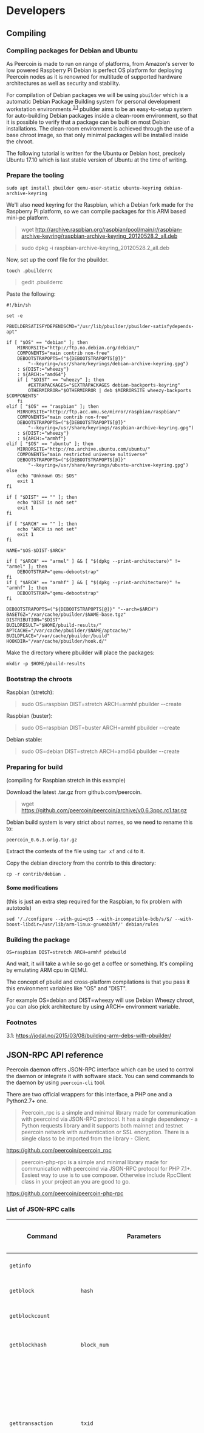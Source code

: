 # Developers

## Compiling

### Compiling packages for Debian and Ubuntu

As Peercoin is made to run on range of platforms, from Amazon's server to low powered Raspberry Pi Debian is perfect OS platform for deploying Peercoin nodes as it is renowned for multitude of supported hardware architectures as well as security and stability.

For compilation of Debian packages we will be using `pbuilder` which is a automatic Debian Package Building system for personal development workstation environments.<sup>[3.1](#footnote-3.1)</sup> pbuilder aims to be an easy-to-setup system for auto-building Debian packages inside a clean-room environment, so that it is possible to verify that a package can be built on most Debian installations. The clean-room environment is achieved through the use of a base chroot image, so that only minimal packages will be installed inside the chroot.

The following tutorial is written for the Ubuntu or Debian host, precisely Ubuntu 17.10 which is last stable version of Ubuntu at the time of writing.

### Prepare the tooling

`sudo apt install pbuilder qemu-user-static ubuntu-keyring debian-archive-keyring`

We'll also need keyring for the Raspbian, which a Debian fork made for the Raspberry Pi platform, so we can compile packages for this ARM based mini-pc platform.

> wget http://archive.raspbian.org/raspbian/pool/main/r/raspbian-archive-keyring/raspbian-archive-keyring_20120528.2_all.deb

> sudo dpkg -i raspbian-archive-keyring_20120528.2_all.deb

Now, set up the conf file for the pbuilder.

`touch .pbuilderrc`

> gedit .pbuilderrc

Paste the following:

```
#!/bin/sh

set -e

PBUILDERSATISFYDEPENDSCMD="/usr/lib/pbuilder/pbuilder-satisfydepends-apt"

if [ "$OS" == "debian" ]; then
    MIRRORSITE="http://ftp.no.debian.org/debian/"
    COMPONENTS="main contrib non-free"
    DEBOOTSTRAPOPTS=("${DEBOOTSTRAPOPTS[@]}"
        "--keyring=/usr/share/keyrings/debian-archive-keyring.gpg")
    : ${DIST:="wheezy"}
    : ${ARCH:="amd64"}
    if [ "$DIST" == "wheezy" ]; then
        #EXTRAPACKAGES="$EXTRAPACKAGES debian-backports-keyring"
        OTHERMIRROR="$OTHERMIRROR | deb $MIRRORSITE wheezy-backports $COMPONENTS"
    fi
elif [ "$OS" == "raspbian" ]; then
    MIRRORSITE="http://ftp.acc.umu.se/mirror/raspbian/raspbian/"
    COMPONENTS="main contrib non-free"
    DEBOOTSTRAPOPTS=("${DEBOOTSTRAPOPTS[@]}"
        "--keyring=/usr/share/keyrings/raspbian-archive-keyring.gpg")
    : ${DIST:="wheezy"}
    : ${ARCH:="armhf"}
elif [ "$OS" == "ubuntu" ]; then
    MIRRORSITE="http://no.archive.ubuntu.com/ubuntu/"
    COMPONENTS="main restricted universe multiverse"
    DEBOOTSTRAPOPTS=("${DEBOOTSTRAPOPTS[@]}"
        "--keyring=/usr/share/keyrings/ubuntu-archive-keyring.gpg")
else
    echo "Unknown OS: $OS"
    exit 1
fi

if [ "$DIST" == "" ]; then
    echo "DIST is not set"
    exit 1
fi

if [ "$ARCH" == "" ]; then
    echo "ARCH is not set"
    exit 1
fi

NAME="$OS-$DIST-$ARCH"

if [ "$ARCH" == "armel" ] && [ "$(dpkg --print-architecture)" != "armel" ]; then
    DEBOOTSTRAP="qemu-debootstrap"
fi
if [ "$ARCH" == "armhf" ] && [ "$(dpkg --print-architecture)" != "armhf" ]; then
    DEBOOTSTRAP="qemu-debootstrap"
fi

DEBOOTSTRAPOPTS=("${DEBOOTSTRAPOPTS[@]}" "--arch=$ARCH")
BASETGZ="/var/cache/pbuilder/$NAME-base.tgz"
DISTRIBUTION="$DIST"
BUILDRESULT="$HOME/pbuild-results/"
APTCACHE="/var/cache/pbuilder/$NAME/aptcache/"
BUILDPLACE="/var/cache/pbuilder/build"
HOOKDIR="/var/cache/pbuilder/hook.d/"
```

Make the directory where pbuilder will place the packages:

`mkdir -p $HOME/pbuild-results`

### Bootstrap the chroots

Raspbian (stretch):

> sudo OS=raspbian DIST=stretch ARCH=armhf pbuilder --create

Raspbian (buster):

> sudo OS=raspbian DIST=buster ARCH=armhf pbuilder --create

Debian stable:

> sudo OS=debian DIST=stretch ARCH=amd64 pbuilder --create

### Preparing for build

(compiling for Raspbian stretch in this example)

Download the latest .tar.gz from github.com/peercoin.

> wget https://github.com/peercoin/peercoin/archive/v0.6.3ppc.rc1.tar.gz

Debian build system is very strict about names, so we need to rename this to:

`peercoin_0.6.3.orig.tar.gz`

Extract the contests of the file using `tar xf` and `cd` to it.

Copy the debian directory from the contrib to this directory:

`cp -r contrib/debian .`

#### Some modifications

(this is just an extra step required for the Raspbian, to fix problem with autotools)

`sed '/./configure --with-gui=qt5 --with-incompatible-bdb/s/$/ --with-boost-libdir=/usr/lib/arm-linux-gnueabihf/' debian/rules`

### Building the package

`OS=raspbian DIST=stretch ARCH=armhf pdebuild`

And wait, it will take a while so go get a coffee or something. It's compiling by emulating ARM cpu in QEMU.

The concept of pbuild and cross-platform compilations is that you pass it this environment variables like "OS" and "DIST".

For example OS=debian and DIST=wheezy will use Debian Wheezy chroot, you can also pick architecture by using ARCH= environment variable.

### Footnotes

<a id="footnote-3.1">3.1</a>: https://jodal.no/2015/03/08/building-arm-debs-with-pbuilder/

## JSON-RPC API reference

Peercoin daemon offers JSON-RPC interface which can be used to control the daemon or integrate it with software stack.
You can send commands to the daemon by using `peercoin-cli` tool.

There are two official wrappers for this interface, a PHP one and a Python2.7+ one.

> Peercoin_rpc is a simple and minimal library made for communication with peercoind via JSON-RPC protocol. It has a single dependency - a Python requests library and it supports both mainnet and testnet peercoin network with authentication or SSL encryption. There is a single class to be imported from the library - Client.

https://github.com/peercoin/peercoin_rpc

> peercoin-php-rpc is a simple and minimal library made for communication with peercoind via JSON-RPC protocol for PHP 7.1+. Easiest way to use is to use composer. Otherwise include RpcClient class in your project an you are good to go.

https://github.com/peercoin/peercoin-php-rpc

### List of JSON-RPC calls

| Command            | Parameters  | Description    | Requires unlocked wallet? (yes/no)  |
|--------------------|-------------|---------------------------------|--------------------|
| `getinfo`          |             |Returns an object containing various state info.|no|
| `getblock`         |  `hash`     |Returns information about the block with the given hash.|no|
| `getblockcount`    |             |Returns the number of blocks in the longest block chain.|no|
| `getblockhash`     |`block_num`  |Returns hash of block in best-block-chain at `block_num`; 0 is the genesis block|no|
| `gettransaction`   | `txid`        |Returns an object about the given transaction containing:<br>  "amount" : total amount of the transaction<br>"confirmations" : number of confirmations of the transaction<br>"txid" : the transaction ID<br>"time" : time associated with the transaction|no|
| `walletpassphrase` | `passphrase`   `timeout` |Stores the wallet decryption key in memory for `timeout` seconds.|no|
| `getbalance`       |[account] [minconf=1]|If [account] is not specified, returns the server's total available balance.<br>If [account] is specified, returns the balance in the account.|no|
| `getreceivedbyaddress`| `address` [minconf=1] |Returns the amount received by `address` in transactions with at least [minconf] confirmations. It correctly handles the case where someone has sent to the address in multiple transactions. Keep in mind that addresses are only ever used for receiving transactions.<br>Works only for addresses in the local wallet, external addresses will always show 0.|no|
| `getdifficulty`    |  |Returns proof-of-stake and proof-of-work difficulty|no|
| `getpeerinfo`      |  |Returns data about each connected node.|no|
| `getaddressesbyaccount`| `account` |Returns the list of addresses for the given account.|no|
| `getnewaddress`    | [account] |Returns a new address for receiving payments.<br>If [account] is specified payments received with the address will be credited to [account].|no|
| `getaccount`       | `address` |Returns the account associated with the given `address`.|no|
| `getaccountaddress`| `account` |Returns the current address for receiving payments to this account.<br>If `account` does not exist, it will be created along with an associated new address that will be returned.|no|
| `sendtoaddress`    | `address` `amount` [comment] [comment-to] |  `amount` is a real and is rounded to 6 decimal places. Returns the transaction ID `txid` if successful.|yes|
| `sendfrom`         | `fromaccount` `topeercoinaddress` `amount` [minconf=1] [comment] [comment-to] |`amount` is a real and is rounded to 6 decimal places. Will send the given amount to the given address, ensuring the account has a valid balance using [minconf] confirmations. Returns the transaction ID if successful (not in JSON object).|yes|
| `sendmany`         | `fromaccount` {address:amount,...} [minconf=1] [comment] |  amounts are double-precision floating point numbers |yes|
| `getconnectioncount`|    |Returns the number of connections to other nodes.|no|
| `getrawtransaction`|  `txid` [verbose=0] |Returns raw transaction representation for given transaction id.|no|
| `getrawmempool`    |  |Returns all transaction ids in memory pool.|no|
| `listtransactions` | [account] [count=10] [from=0] | Returns up to [count] most recent transactions skipping the first [from] transactions for account [account]. If [account] not provided it'll return recent transactions from all accounts.|no|
| `listreceivedbyaddress`| [minconf=1] [includeempty=false] |Returns an array of objects containing:<br>"address" : receiving address<br>"account" : the account of the receiving address<br>"amount" : total amount received by the address<br>"confirmations" : number of confirmations of the most recent transaction included<br>To get a list of accounts on the system, execute `peercoin-cli listreceivedbyaddress 0 true`|no|
| `listreceivedbyaccount`| [minconf=1] [includeempty=false] |Returns an array of objects containing:<br>"account" : the account of the receiving addresses<br>"amount" : total amount received by addresses with this account<br>"confirmations" : number of confirmations of the most recent transaction included|no|
| `listaccounts` | [minconf=1] |Returns Object that has account names as keys, account balances as values.|no|
| `listunspent`  | [minconf=1] [maxconf=999999] |Returns array of unspent transaction inputs in the wallet.|no|
| `dumpprivkey`  | `address`   |Reveals the private key corresponding to `address`.|yes|
| `importprivkey`|  `privkey` [label] [rescan=true]|Adds a private key (as returned by dumpprivkey) to your wallet. This may take a while, as a rescan is done, looking for existing transactions.|yes|
| `createrawtransaction`| [{"txid":txid,"vout":n},...] {address:amount,...} |Creates a raw transaction spending given inputs.|no|
| `decoderawtransaction`| `hex_string` |Produces a human-readable JSON object for a raw transaction.|no|
| `signrawtransaction`  | `hex_string` [{"txid":txid,"vout":n,"scriptPubKey":hex},...] [`privatekey1`,...]|Adds signatures to a raw transaction and returns the resulting raw transaction.|yes|
| `signmessage`         | `address` `message` |Sign a message with the private key of an address.|yes|
| `verifymessage`       | `address` `signature` `message` |Verify a signed message.|no|
| `sendrawtransaction`  | `hex_string` |Submits raw transaction (serialized, hex-encoded) to local node and network.|no|
| `validateaddress`     | `address` |Return information about `address`.|no|
| `encryptwallet`       | `passphrase` |Encrypts the wallet with `passphrase`|no|
| `enforcecheckpoint`   | `bool` |`enforce` is true or false to enable or disable enforcement of broadcasted checkpoints by developer.|no|
| `keypoolrefill`       | `size` |Fills the key pool with new keys [default 100 new keys]|yes|
| `listlockunspent`     |        |Returns list of temporarily unspendable outputs.|no|
| `createmultisig`      | `nrequired` `["key,"key"]`|Creates a multi-signature address and returns a json object.|yes|

## Peercoin Developer Notes

Constants that may be useful when looking to integrate / develop with Peercoin.

Peercoin source code repository: github.com/peercoin/peercoin

### Mainnet

| Attribute | Value |
|-----------|-------|
| p2pkh Base58 prefix | P |
| p2sh Base58 prefix | p |
| p2pkh Base58 prefix (hex) | 0x37 |
| p2sh Base58 prefix (hex) | 0x75 |
| Magic bytes |  \xe6\xe8\xe9\xe5 |
| WIF prefix | 0xb7 |
| Genesis hash hex (big-endian) |  0000000032fe677166d54963b62a4677d8957e87c508eaa4fd7eb1c880cd27e3 |
| Genesis hash bytes (little-endian) |  \xe3\x27\xcd\x80\xc8\xb1\x7e\xfd\xa4\xea\x08\xc5\x87\x7e\x95\xd8\x77\x46\x2a\xb6\x63\x49\xd5\x66\x71\x67\xfe\x32\x00\x00\x00\x00 |
| Genesis tx hash hex | 3c2d8f85fab4d17aac558cc648a1a58acff0de6deb890c29985690052c5993c2 |
| Genesis tx hash bytes |  \xc2\x93\x59\x2c\x05\x90\x56\x98\x29\x0c\x89\xeb\x6d\xde\xf0\xcf\x8a\xa5\xa1\x48\xc6\x8c\x55\xac\x7a\xd1\xb4\xfa\x85\x8f\x2d\x3c |
| Default port | 9901 |
| Default RPC port | 9902 |
| BIP44 coin type| 0x80000006 |
| bech32 prefix | pc |

### Testnet

| Attribute | Value |
|-----------|-------|
| p2pkh Base58 prefix | m or n |
| p2sh Base58 prefix | n |
| p2pkh Base58 prefix (hex) | 0x6f |
| p2sh Base58 prefix (hex) | 0xc4 |
| Magic bytes | \xcb\xf2\xc0\xef |
| WIF prefix | 0xef |
| Genesis hash hex (big-endian) | 00000001f757bb737f6596503e17cd17b0658ce630cc727c0cca81aec47c9f06 |
| Genesis hash bytes (little-endian) |  \x06\x9f\x7c\xc4\xae\x81\xca\x0c\x7c\x72\xcc\x30\xe6\x8c\x65\xb0\x17\xcd\x17\x3e\x50\x96\x65\x7f\x73\xbb\x57\xf7\x01\x00\x00\x00  |
| Genesis tx hash hex | 3c2d8f85fab4d17aac558cc648a1a58acff0de6deb890c29985690052c5993c2 |
| Genesis tx hash bytes |  \xc2\x93\x59\x2c\x05\x90\x56\x98\x29\x0c\x89\xeb\x6d\xde\xf0\xcf\x8a\xa5\xa1\x48\xc6\x8c\x55\xac\x7a\xd1\xb4\xfa\x85\x8f\x2d\x3c |
| Default port | 9903 |
| Default RPC port | 9904 |
| BIP44 coin type| 0x80000006 |
| bech32 prefix | tpc |

## Transaction format

Peercoin transaction format is indendical to a Bitcoin transaction format with the exception of included transaction timestamp.

| Property | Description | Bytes |
|----------|-------------|-------|
| Version  | transaction version number | 4 |
| Timestamp | transaction timestamp | 4 |
| Input-counter | number of transaction inputs | 1-9 |
| List of inputs | list of transaction inputs | varies |
| Output-counter | number of transaction outputs | 1-9 |
| List of outputs | list of transaction outputs | varies |
| Locktime | block number or Unix timestamp when the transaction finalizes | 4 |

## Bootstrapping

### What is it?

> In computer technology the term (usually shortened to booting) usually
> refers to the process of loading the basic software into the memory of
> a computer after power-on or general reset, especially the operating
> system which will then take care of loading other software as needed.<sup>[9.1](#footnote-9.1)</sup>

For Peercoin it means loading all of the block chain history from a special
file containing a snapshot of block data.

This special file, named `bootstrap.dat`, allows the Peercoin client to
sync from your hard drive instead of the internet. Using a
`bootstrap.dat` file is faster and reduces stress on the Peercoin network to sync new nodes.

### How do I make a `bootstrap.dat`?

Any synced client has the ability to make a `bootstrap.dat` file. Assuming
you're running linux you can do the following to manufacture your own.
First, shutdown your client. Allow it to cleanly exit so we know the block
data is settled.

Now, navigate to the directory `~/.peercoin/blocks` in your terminal and
notice the files named `blk00000.dat`, `blk00001.dat`, `blk00002.dat`, etc.
These are the raw block data files that can be combined to form the
`bootstrap.dat`!

The command:
> cat blk*.dat > bootstrap.dat

will produce the `bootstrap.dat`.
The file is often then compressed (zip'ed, tar/gzip'ed) and shared.

The same process can be executed on Microsoft Windows (7+):

> CD C:\Users\<my_user>\AppData\Roaming\Peercoin

> COPY /b blk0001.dat+blk0002.dat bootstrap.dat

Or on OS X:

> cd "~/Library/Application Support/Peercoin/"

> cat blk*.dat > bootstrap.dat


On linux and OS X you can create hash of the bootstrap:

> sha256 bootstrap.dat

### How do I use a `bootstrap.dat`?

Assuming you're on linux and you haven't started the Peercoin client before.

Make the directory `~/.peercoin` if it doesn't exist and then move the
`bootstrap.dat` into the `~/.peercoin` directory.

Start the Peercoin client. You should see the status `Importing blocks from disk...` if the client has found the `bootstrap.dat` and is using it to
sync the block chain.

### Where can I download a `bootstrap.dat`?

We've put some recent copies on our [file server](https://files.peercoin.net) :)

* [Mainnet bootstrap.dat.zip](https://files.peercoin.net/download/peercoin_mainnet_2018_08_06_bootstrap.dat.zip) SHA256 `66c494e0c2a4c78ba19f14a3781ca77f1b8b16f3833fb85c10959ee991764a4c` | [torrent](https://files.peercoin.net/download/peercoin_mainnet_2018_08_06_bootstrap.dat.zip.torrent) | [magnet](magnet:?xt=urn:btih:9fc1f0d09a6598ae96ba5d8b9ac5caca0ae92402&dn=peercoin%5Fmainnet%5F2018%5F08%5F06%5Fbootstrap.dat.zip&tr=udp%3A%2F%2Fpublic.popcorn-tracker.org%3A6969%2Fannounce&tr=udp%3A%2F%2Ftracker.ilibr.org%3A80%2Fannounce&tr=http%3A%2F%2Fatrack.pow7.com%2Fannounce&tr=http%3A%2F%2Fbt.henbt.com%3A2710%2Fannounce&tr=http%3A%2F%2Fmgtracker.org%3A2710%2Fannounce&tr=http%3A%2F%2Fmgtracker.org%3A6969%2Fannounce&tr=http%3A%2F%2Fopen.touki.ru%2Fannounce.php&tr=http%3A%2F%2Fp4p.arenabg.ch%3A1337%2Fannounce&tr=http%3A%2F%2Fpow7.com%3A80%2Fannounce&tr=http%3A%2F%2Fretracker.krs-ix.ru%3A80%2Fannounce)
* [Mainnet bootstrap.dat.tar.gz](https://files.peercoin.net/download/peercoin_mainnet_2018_08_06_bootstrap.dat.tar.gz) SHA256 `bac807186735347e2c7ccbfecb3d91045de32246258a7ba3e3d0a9c2a10b8ff0` | [torrent](https://files.peercoin.net/download/peercoin_mainnet_2018_08_06_bootstrap.dat.tar.gz.torrent) | [magnet](magnet:?xt=urn:btih:77f1c5352e9eca71e9f4f1e31487e7d13900a335&dn=peercoin%5Fmainnet%5F2018%5F08%5F06%5Fbootstrap.dat.tar.gz&tr=udp%3A%2F%2Fpublic.popcorn-tracker.org%3A6969%2Fannounce&tr=udp%3A%2F%2Ftracker.ilibr.org%3A80%2Fannounce&tr=http%3A%2F%2Fatrack.pow7.com%2Fannounce&tr=http%3A%2F%2Fbt.henbt.com%3A2710%2Fannounce&tr=http%3A%2F%2Fmgtracker.org%3A2710%2Fannounce&tr=http%3A%2F%2Fmgtracker.org%3A6969%2Fannounce&tr=http%3A%2F%2Fopen.touki.ru%2Fannounce.php&tr=http%3A%2F%2Fp4p.arenabg.ch%3A1337%2Fannounce&tr=http%3A%2F%2Fpow7.com%3A80%2Fannounce&tr=http%3A%2F%2Fretracker.krs-ix.ru%3A80%2Fannounce)
* [Testnet bootstrap.dat.zip](https://files.peercoin.net/download/peercoin_testnet_2018_08_06_bootstrap.dat.zip) SHA256 `1312aaaf0d8466b6f7006bac60a5cad4daf36e1241f791924e45bc5959ff2452` | [torrent](https://files.peercoin.net/download/peercoin_testnet_2018_08_06_bootstrap.dat.zip.torrent) | [magnet](magnet:?xt=urn:btih:c70afb5100953362b45df75133e01bf1f9466e04&dn=peercoin%5Ftestnet%5F2018%5F08%5F06%5Fbootstrap.dat.zip&tr=udp%3A%2F%2Fpublic.popcorn-tracker.org%3A6969%2Fannounce&tr=udp%3A%2F%2Ftracker.ilibr.org%3A80%2Fannounce&tr=http%3A%2F%2Fatrack.pow7.com%2Fannounce&tr=http%3A%2F%2Fbt.henbt.com%3A2710%2Fannounce&tr=http%3A%2F%2Fmgtracker.org%3A2710%2Fannounce&tr=http%3A%2F%2Fmgtracker.org%3A6969%2Fannounce&tr=http%3A%2F%2Fopen.touki.ru%2Fannounce.php&tr=http%3A%2F%2Fp4p.arenabg.ch%3A1337%2Fannounce&tr=http%3A%2F%2Fpow7.com%3A80%2Fannounce&tr=http%3A%2F%2Fretracker.krs-ix.ru%3A80%2Fannounce)
* [Testnet bootstrap.dat.tar.gz](https://files.peercoin.net/download/peercoin_testnet_2018_08_06_bootstrap.dat.tar.gz) SHA256 `15f0e40a7e99083b2ed27c78d37d0f201fd6c744537cf643925d0aae84395896` | [torrent](https://files.peercoin.net/download/peercoin_testnet_2018_08_06_bootstrap.dat.tar.gz.torrent) | [magnet](magnet:?xt=urn:btih:eb2a70e90285ca847be47b2f96e36e5cdec4580e&dn=peercoin%5Ftestnet%5F2018%5F08%5F06%5Fbootstrap.dat.tar.gz&tr=udp%3A%2F%2Fpublic.popcorn-tracker.org%3A6969%2Fannounce&tr=udp%3A%2F%2Ftracker.ilibr.org%3A80%2Fannounce&tr=http%3A%2F%2Fatrack.pow7.com%2Fannounce&tr=http%3A%2F%2Fbt.henbt.com%3A2710%2Fannounce&tr=http%3A%2F%2Fmgtracker.org%3A2710%2Fannounce&tr=http%3A%2F%2Fmgtracker.org%3A6969%2Fannounce&tr=http%3A%2F%2Fopen.touki.ru%2Fannounce.php&tr=http%3A%2F%2Fp4p.arenabg.ch%3A1337%2Fannounce&tr=http%3A%2F%2Fpow7.com%3A80%2Fannounce&tr=http%3A%2F%2Fretracker.krs-ix.ru%3A80%2Fannounce)

### Footnotes

<a id="footnote-9.1">9.1</a>: https://en.wikipedia.org/wiki/Bootstrapping


---
